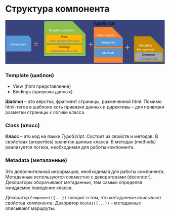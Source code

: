 # Структура компонента

![структура компонента](https://github.com/SpaceHead1C/Angular6-for-Dummies/blob/master/docs//src/component-structure.png)

### Template (шаблон)

- View (html представление)
- Bindings (привязка данных)

**Шаблон** – это вёрстка, фрагмент страницы, размеченной html. Помимо html-тегов в шаблоне есть привязки данных и директивы – для привязки разметки страницы к логике класса.

### Class (класс)

**Класс** – это код на языке *TypeScript*. Состоит из свойств и методов. В свойствах (properties) хранятся данные класса. В методах (methods) реализуется логика, необходимая для работы компонента.

### Metadata (металанные)

Это дополнительная информация, необходимая для работы компонента. Метаданные используются совместно с декораторами (decorator). Декораторы оборачивают метаданные, тем самым определяя ожидаемое поведение класса.

Декоратор `Component({...})` говорит о том, что метаданные описывают свойства компонента. Декоратор `Routes({...})` – метаданные описывают маршруты.